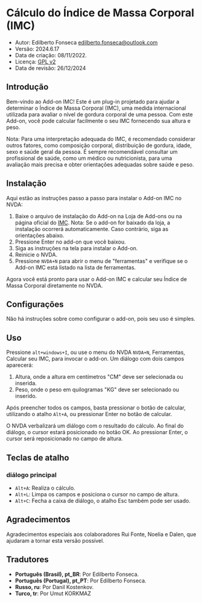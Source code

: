 # Cálculo do Índice de Massa Corporal (IMC)

* Autor: Edilberto Fonseca <edilberto.fonseca@outlook.com>
* Versão: 2024.6.17
* Data de criação: 08/11/2022.
* Licença: [GPL v2](https://www.gnu.org/licenses/gpl-2.0.html)
* Data de revisão: 26/12/2024

## Introdução

Bem-vindo ao Add-on IMC! Este é um plug-in projetado para ajudar a determinar o Índice de Massa Corporal (IMC), uma medida internacional utilizada para avaliar o nível de gordura corporal de uma pessoa. Com este Add-on, você pode calcular facilmente o seu IMC fornecendo sua altura e peso.

Nota: Para uma interpretação adequada do IMC, é recomendado considerar outros fatores, como composição corporal, distribuição de gordura, idade, sexo e saúde geral da pessoa. É sempre recomendável consultar um profissional de saúde, como um médico ou nutricionista, para uma avaliação mais precisa e obter orientações adequadas sobre saúde e peso.

## Instalação

Aqui estão as instruções passo a passo para instalar o Add-on IMC no NVDA:

1. Baixe o arquivo de instalação do Add-on na Loja de Add-ons ou na página oficial do [IMC](https://github.com/EdilbertoFonseca/BMI).
   Nota: Se o add-on for baixado da loja, a instalação ocorrerá automaticamente. Caso contrário, siga as orientações abaixo.
2. Pressione Enter no add-on que você baixou.
3. Siga as instruções na tela para instalar o Add-on.
4. Reinicie o NVDA.
5. Pressione `NVDA+N` para abrir o menu de "ferramentas" e verifique se o Add-on IMC está listado na lista de ferramentas.

Agora você está pronto para usar o Add-on IMC e calcular seu Índice de Massa Corporal diretamente no NVDA.

## Configurações

Não há instruções sobre como configurar o add-on, pois seu uso é simples.

## Uso

Pressione `alt+windows+I`, ou use o menu do NVDA `NVDA+N`, Ferramentas, Calcular seu IMC, para invocar o add-on. Um diálogo com dois campos aparecerá:

1. Altura, onde a altura em centímetros "CM" deve ser selecionada ou inserida.
2. Peso, onde o peso em quilogramas "KG" deve ser selecionado ou inserido.

Após preencher todos os campos, basta pressionar o botão de calcular, utilizando o atalho `Alt+A`, ou pressionar Enter no botão de calcular.

O NVDA verbalizará um diálogo com o resultado do cálculo. Ao final do diálogo, o cursor estará posicionado no botão OK. Ao pressionar Enter, o cursor será reposicionado no campo de altura.

## Teclas de atalho

### diálogo principal

* `Alt+A`: Realiza o cálculo.
* `Alt+L`: Limpa os campos e posiciona o cursor no campo de altura.
* `Alt+C`: Fecha a caixa de diálogo, o atalho Esc também pode ser usado.

## Agradecimentos

Agradecimentos especiais aos colaboradores Rui Fonte, Noelia e Dalen, que ajudaram a tornar esta versão possível.

## Tradutores

* **Português (Brasil), pt_BR**: Por Edilberto Fonseca.
* **Português (Portugal), pt_PT**: Por Edilberto Fonseca.
* **Russo, ru**: Por Danil Kostenkov.
* **Turco, tr**: Por Umut KORKMAZ
